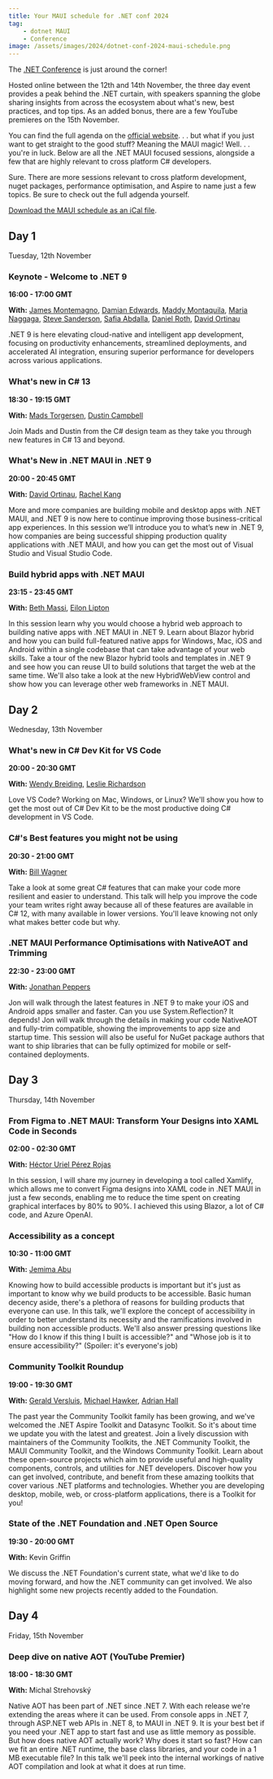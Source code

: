 ```yaml
---
title: Your MAUI schedule for .NET conf 2024
tag:
    - dotnet MAUI
    - Conference
image: /assets/images/2024/dotnet-conf-2024-maui-schedule.png
---
```


The [.NET Conference](https://www.dotnetconf.net/) is just around the corner! 

Hosted online between the 12th and 14th November, the three day event provides a peak behind the .NET curtain, with speakers spanning the globe sharing insights from across the ecosystem about what's new, best practices, and top tips. As an added bonus, there are a few YouTube premieres on the 15th November.

You can find the full agenda on the [official website](https://www.dotnetconf.net/agenda). . . but what if you just want to get straight to the good stuff? Meaning the MAUI magic! Well. . . you're in luck. Below are all the .NET MAUI focused sessions, alongside a few that are highly relevant to cross platform C# developers.

Sure. There are more sessions relevant to cross platform development, nuget packages, performance optimisation, and Aspire to name just a few topics. Be sure to check out the full adgenda yourself.

[Download the MAUI schedule as an iCal file](https://drive.google.com/file/d/17F_oSTaw3QC7liHmeGV7cyGtqm3bpcnZ/view?usp=sharing).

## Day 1  
Tuesday, 12th November


### Keynote - Welcome to .NET 9
**16:00 - 17:00 GMT**

**With:** [James Montemagno](https://twitter.com/JamesMontemagno), [Damian Edwards](https://twitter.com/DamianEdwards), [Maddy Montaquila](https://twitter.com/maddymontaquila), [Maria Naggaga](https://twitter.com/LadyNaggaga), [Steve Sanderson](https://twitter.com/stevensanderson), [Safia Abdalla](https://www.linkedin.com/in/safiaabdalla/), [Daniel Roth](https://twitter.com/danroth27), [David Ortinau](https://twitter.com/davidortinau)

.NET 9 is here elevating cloud-native and intelligent app development, focusing on productivity enhancements, streamlined deployments, and accelerated AI integration, ensuring superior performance for developers across various applications.


### What's new in C# 13
**18:30 - 19:15 GMT**

**With:** [Mads Torgersen](https://twitter.com/MadsTorgersen), [Dustin Campbell](https://twitter.com/dcampbell)

Join Mads and Dustin from the C# design team as they take you through new features in C# 13 and beyond.


### What's New in .NET MAUI in .NET 9
**20:00 - 20:45 GMT**

**With:**  [David Ortinau](https://twitter.com/davidortinau), [Rachel Kang](https://x.com/therachelkang)

More and more companies are building mobile and desktop apps with .NET MAUI, and .NET 9 is now here to continue improving those business-critical app experiences. In this session we’ll introduce you to what’s new in .NET 9, how companies are being successful shipping production quality applications with .NET MAUI, and how you can get the most out of Visual Studio and Visual Studio Code.



### Build hybrid apps with .NET MAUI
**23:15 - 23:45 GMT**

**With:** [Beth Massi](https://x.com/BethMassi), [Eilon Lipton](https://x.com/original_ejl)

In this session learn why you would choose a hybrid web approach to building native apps with .NET MAUI in .NET 9. Learn about Blazor hybrid and how you can build full-featured native apps for Windows, Mac, iOS and Android within a single codebase that can take advantage of your web skills. Take a tour of the new Blazor hybrid tools and templates in .NET 9 and see how you can reuse UI to build solutions that target the web at the same time. We'll also take a look at the new HybridWebView control and show how you can leverage other web frameworks in .NET MAUI.


## Day 2  
Wednesday, 13th November


### What's new in C# Dev Kit for VS Code
**20:00 - 20:30 GMT**

**With:** [Wendy Breiding](https://x.com/wendybreiding), [Leslie Richardson](https://x.com/lyrichardson01)

Love VS Code? Working on Mac, Windows, or Linux? We'll show you how to get the most out of C# Dev Kit to be the most productive doing C# development in VS Code.


### C#'s Best features you might not be using
**20:30 - 21:00 GMT**

**With:** [Bill Wagner](https://x.com/billwagner)

Take a look at some great C# features that can make your code more resilient and easier to understand. This talk will help you improve the code your team writes right away because all of these features are available in C# 12, with many available in lower versions. You'll leave knowing not only what makes better code but why.


### .NET MAUI Performance Optimisations with NativeAOT and Trimming
**22:30 - 23:00 GMT**

**With:** [Jonathan Peppers](https://x.com/JonathanPeppers)

Jon will walk through the latest features in .NET 9 to make your iOS and Android apps smaller and faster. Can you use System.Reflection? It depends! Jon will walk through the details in making your code NativeAOT and fully-trim compatible, showing the improvements to app size and startup time. This session will also be useful for NuGet package authors that want to ship libraries that can be fully optimized for mobile or self-contained deployments.

## Day 3
Thursday, 14th November


### From Figma to .NET MAUI: Transform Your Designs into XAML Code in Seconds
**02:00 - 02:30 GMT**

**With:** [Héctor Uriel Pérez Rojas](https://www.linkedin.com/in/hprez21/)

In this session, I will share my journey in developing a tool called Xamlify, which allows me to convert Figma designs into XAML code in .NET MAUI in just a few seconds, enabling me to reduce the time spent on creating graphical interfaces by 80% to 90%. I achieved this using Blazor, a lot of C# code, and Azure OpenAI.


### Accessibility as a concept
**10:30 - 11:00 GMT**

**With:** [Jemima Abu](https://twitter.com/Jemimaabu)

Knowing how to build accessible products is important but it's just as important to know why we build products to be accessible. Basic human decency aside, there's a plethora of reasons for building products that everyone can use. In this talk, we'll explore the concept of accessibility in order to better understand its necessity and the ramifications involved in building non accessible products. We'll also answer pressing questions like "How do I know if this thing I built is accessible?" and "Whose job is it to ensure accessibility?" (Spoiler: it's everyone's job)


### Community Toolkit Roundup
**19:00 - 19:30 GMT**

**With:** [Gerald Versluis](https://twitter.com/jfversluis), [Michael Hawker](https://twitter.com/XAMLLlama), [Adrian Hall](https://adrianhall.github.io/)

The past year the Community Toolkit family has been growing, and we've welcomed the .NET Aspire Toolkit and Datasync Toolkit. So it's about time we update you with the latest and greatest. Join a lively discussion with maintainers of the Community Toolkits, the .NET Community Toolkit, the MAUI Community Toolkit, and the Windows Community Toolkit. Learn about these open-source projects which aim to provide useful and high-quality components, controls, and utilities for .NET developers. Discover how you can get involved, contribute, and benefit from these amazing toolkits that cover various .NET platforms and technologies. Whether you are developing desktop, mobile, web, or cross-platform applications, there is a Toolkit for you!


### State of the .NET Foundation and .NET Open Source
**19:30 - 20:00 GMT**

**With:** Kevin Griffin

We discuss the .NET Foundation's current state, what we'd like to do moving forward, and how the .NET community can get involved. We also highlight some new projects recently added to the Foundation.


## Day 4
Friday, 15th November


### Deep dive on native AOT (YouTube Premier)
**18:00 - 18:30 GMT**

**With:** Michal Strehovský

Native AOT has been part of .NET since .NET 7. With each release we're extending the areas where it can be used. From console apps in .NET 7, through ASP.NET web APIs in .NET 8, to MAUI in .NET 9. It is your best bet if you need your .NET app to start fast and use as little memory as possible. But how does native AOT actually work? Why does it start so fast? How can we fit an entire .NET runtime, the base class libraries, and your code in a 1 MB executable file? In this talk we'll peek into the internal workings of native AOT compilation and look at what it does at run time.